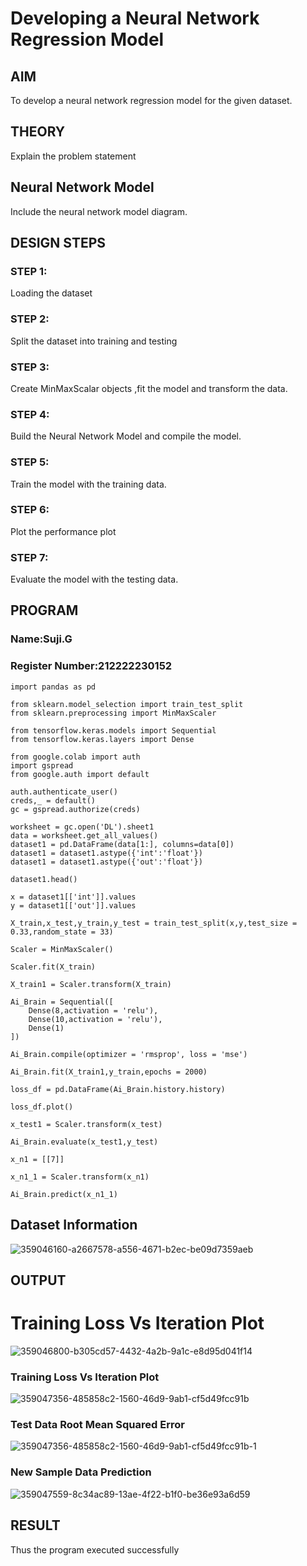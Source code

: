 # Developing a Neural Network Regression Model

## AIM

To develop a neural network regression model for the given dataset.

## THEORY

Explain the problem statement

## Neural Network Model

Include the neural network model diagram.

## DESIGN STEPS

### STEP 1:

Loading the dataset

### STEP 2:

Split the dataset into training and testing

### STEP 3:

Create MinMaxScalar objects ,fit the model and transform the data.

### STEP 4:

Build the Neural Network Model and compile the model.

### STEP 5:

Train the model with the training data.

### STEP 6:

Plot the performance plot

### STEP 7:

Evaluate the model with the testing data.

## PROGRAM
### Name:Suji.G
### Register Number:212222230152
```
import pandas as pd

from sklearn.model_selection import train_test_split
from sklearn.preprocessing import MinMaxScaler

from tensorflow.keras.models import Sequential
from tensorflow.keras.layers import Dense

from google.colab import auth
import gspread
from google.auth import default

auth.authenticate_user()
creds,_ = default()
gc = gspread.authorize(creds)

worksheet = gc.open('DL').sheet1
data = worksheet.get_all_values()
dataset1 = pd.DataFrame(data[1:], columns=data[0])
dataset1 = dataset1.astype({'int':'float'})
dataset1 = dataset1.astype({'out':'float'})

dataset1.head()

x = dataset1[['int']].values
y = dataset1[['out']].values

X_train,x_test,y_train,y_test = train_test_split(x,y,test_size = 0.33,random_state = 33)

Scaler = MinMaxScaler()

Scaler.fit(X_train)

X_train1 = Scaler.transform(X_train)

Ai_Brain = Sequential([
    Dense(8,activation = 'relu'),
    Dense(10,activation = 'relu'),
    Dense(1)
])

Ai_Brain.compile(optimizer = 'rmsprop', loss = 'mse')

Ai_Brain.fit(X_train1,y_train,epochs = 2000)

loss_df = pd.DataFrame(Ai_Brain.history.history)

loss_df.plot()

x_test1 = Scaler.transform(x_test)

Ai_Brain.evaluate(x_test1,y_test)

x_n1 = [[7]]

x_n1_1 = Scaler.transform(x_n1)

Ai_Brain.predict(x_n1_1)
```
## Dataset Information
![359046160-a2667578-a556-4671-b2ec-be09d7359aeb](https://github.com/user-attachments/assets/f9b48dc4-869a-4f6a-88f7-043efa66eeff)

## OUTPUT
# Training Loss Vs Iteration Plot
![359046800-b305cd57-4432-4a2b-9a1c-e8d95d041f14](https://github.com/user-attachments/assets/41ce6089-39cd-4784-b8f1-285de34ef118)

### Training Loss Vs Iteration Plot
![359047356-485858c2-1560-46d9-9ab1-cf5d49fcc91b](https://github.com/user-attachments/assets/99db7a43-cd36-47d4-9ba1-88261b662a74)

### Test Data Root Mean Squared Error
![359047356-485858c2-1560-46d9-9ab1-cf5d49fcc91b-1](https://github.com/user-attachments/assets/a27f6f62-ee92-43b0-85cd-5df847076cab)

### New Sample Data Prediction
![359047559-8c34ac89-13ae-4f22-b1f0-be36e93a6d59](https://github.com/user-attachments/assets/1b20de0c-ad45-44e2-8b26-795ed15d36b5)

## RESULT
Thus the program executed successfully
